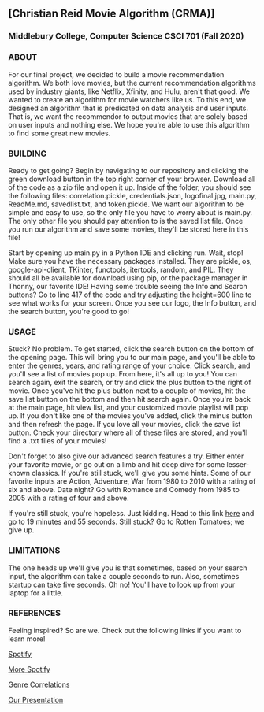 ## [Christian Reid Movie Algorithm (CRMA)]
### Middlebury College, Computer Science CSCI 701 (Fall 2020)

### ABOUT
For our final project, we decided to build a movie recommendation algorithm. We both love movies, but the current recommendation algorithms used by industry giants, like Netflix, Xfinity, and Hulu, aren't that good. We wanted to create an algorithm for movie watchers like us. To this end, we designed an algorithm that is predicated on data analysis and user inputs. That is, we want the recommendor to output movies that are solely based on user inputs and nothing else. We hope you're able to use this algorithm to find some great new movies.

### BUILDING
Ready to get going? Begin by navigating to our repository and clicking the green download button in the top right corner of your browser. Download all of the code as a zip file and open it up. Inside of the folder, you should see the following files: correlation.pickle, credentials.json, logofinal.jpg, main.py, ReadMe.md, savedlist.txt, and token.pickle. We want our algorithm to be simple and easy to use, so the only file you have to worry about is main.py. The only other file you should pay attention to is the saved list file. Once you run our algorithm and save some movies, they'll be stored here in this file!

Start by opening up main.py in a Python IDE and clicking run. Wait, stop! Make sure you have the necessary packages installed. They are pickle, os, google-api-client, TKinter, functools, itertools, random, and PIL. They should all be available for download using pip, or the package manager in Thonny, our favorite IDE! Having some trouble seeing the Info and Search buttons? Go to line 417 of the code and try adjusting the height=600 line to see what works for your screen. Once you see our logo, the Info button, and the search button, you're good to go!

### USAGE
Stuck? No problem. To get started, click the search button on the bottom of the opening page. This will bring you to our main page, and you'll be able to enter the genres, years, and rating range of your choice. Click search, and you'll see a list of movies pop up. From here, it's all up to you! You can search again, exit the search, or try and click the plus button to the right of movie. Once you've hit the plus button next to a couple of movies, hit the save list button on the bottom and then hit search again. Once you're back at the main page, hit view list, and your customized movie playlist will pop up. If you don't like one of the movies you've added, click the minus button and then refresh the page. If you love all your movies, click the save list button. Check your directory where all of these files are stored, and you'll find a .txt files of your movies!

Don't forget to also give our advanced search features a try. Either enter your favorite movie, or go out on a limb and hit deep dive for some lesser-known classics. If you're still stuck, we'll give you some hints. Some of our favorite inputs are Action, Adventure, War from 1980 to 2010 with a rating of six and above. Date night? Go with Romance and Comedy from 1985 to 2005 with a rating of four and above.

If you're still stuck, you're hopeless. Just kidding. Head to this link [here](https://midd.hosted.panopto.com/Panopto/Pages/Viewer.aspx?id=985e345a-0238-4cf0-a1bb-ac860130a55d) and go to 19 minutes and 55 seconds. Still stuck? Go to Rotten Tomatoes; we give up.

### LIMITATIONS
The one heads up we'll give you is that sometimes, based on your search input, the algorithm can take a couple seconds to run. Also, sometimes startup can take five seconds. Oh no! You'll have to look up from your laptop for a little. 

### REFERENCES
Feeling inspired? So are we. Check out the following links if you want to learn more!

[Spotify](https://onezero.medium.com/how-spotifys-algorithm-knows-exactly-what-you-want-to-listen-to-4b6991462c5c)

[More Spotify](https://medium.com/swlh/how-is-spotifys-thriving-recommendation-system-becoming-a-new-advertising-platform-a2b97ffe2012)

[Genre Correlations](https://www.sciencedirect.com/science/article/abs/pii/S0957417412001509)

[Our Presentation](https://midd.hosted.panopto.com/Panopto/Pages/Viewer.aspx?id=985e345a-0238-4cf0-a1bb-ac860130a55d)

